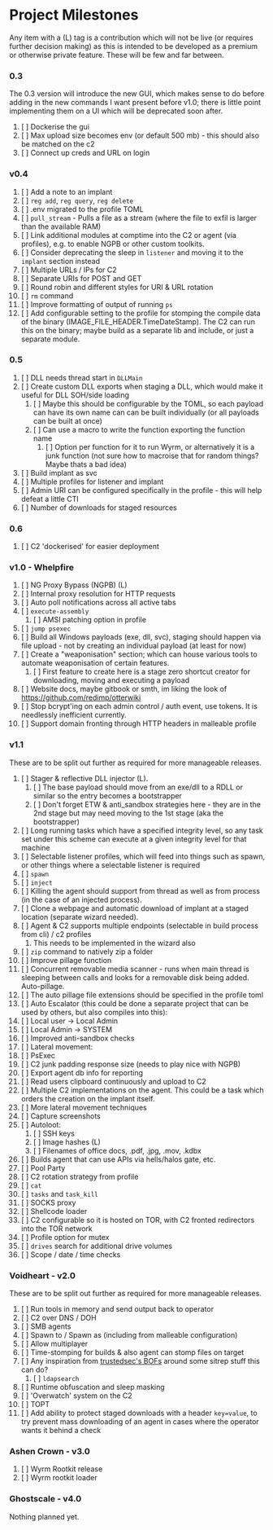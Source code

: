 # Project Milestones

Any item with a (L) tag is a contribution which will not be live (or requires further decision making) as this is intended to be
developed as a premium or otherwise private feature. These will be few and far between.

### 0.3

The 0.3 version will introduce the new GUI, which makes sense to do before adding in the
new commands I want present before v1.0; there is little point implementing them on a UI which
will be deprecated soon after.

1) [ ] Dockerise the gui
2) [ ] Max upload size becomes env (or default 500 mb) - this should also be matched on the c2
3) [ ] Connect up creds and URL on login

### v0.4

1) [ ] Add a note to an implant
2) [ ] `reg add`, `reg query`, `reg delete`
3) [ ] .env migrated to the profile TOML
4) [ ] `pull_stream` - Pulls a file as a stream (where the file to exfil is larger than the available RAM)
5) [ ] Link additional modules at comptime into the C2 or agent (via profiles), e.g. to enable NGPB or other custom toolkits.
6) [ ] Consider deprecating the sleep in `listener` and moving it to the `implant` section instead
7) [ ] Multiple URLs / IPs for C2
8) [ ] Separate URIs for POST and GET
9) [ ] Round robin and different styles for URI & URL rotation
10) [ ] `rm` command
11) [ ] Improve formatting of output of running `ps`
12) [ ] Add configurable setting to the profile for stomping the compile data of the binary (IMAGE_FILE_HEADER.TimeDateStamp). The C2 can run this on the binary; maybe build as a separate lib and include, or just a separate module.

### 0.5

1) [ ] DLL needs thread start in `DLLMain`
2) [ ] Create custom DLL exports when staging a DLL, which would make it useful for DLL SOH/side loading
   1) [ ] Maybe this should be configurable by the TOML, so each payload can have its own name can can be built individually (or all payloads can be built at once)
   2) [ ] Can use a macro to write the function exporting the function name
      1) [ ] Option per function for it to run Wyrm, or alternatively it is a junk function (not sure how to macroise that for random things? Maybe thats a bad idea)
3) [ ] Build implant as svc
4) [ ] Multiple profiles for listener and implant
5) [ ] Admin URI can be configured specifically in the profile - this will help defeat a little CTI
6) [ ] Number of downloads for staged resources

### 0.6

1) [ ] C2 'dockerised' for easier deployment
 
### v1.0 - Whelpfire

1) [ ] NG Proxy Bypass (NGPB) (L)
2) [ ] Internal proxy resolution for HTTP requests
3) [ ] Auto poll notifications across all active tabs
4) [ ] `execute-assembly`
   1) [ ] AMSI patching option in profile 
5) [ ] `jump psexec`
6) [ ] Build all Windows payloads (exe, dll, svc), staging should happen via file upload - not by creating an individual payload (at least for now)
7) [ ] Create a "weaponisation" section; which can house various tools to automate weaponisation of certain features. 
   1) [ ] First feature to create here is a stage zero shortcut creator for downloading, moving and executing a payload
8) [ ] Website docs, maybe gitbook or smth, im liking the look of https://github.com/redimp/otterwiki
9) [ ] Stop bcrypt'ing on each admin control / auth event, use tokens. It is needlessly inefficient currently.
10) [ ] Support domain fronting through HTTP headers in malleable profile

### v1.1

These are to be split out further as required for more manageable releases.

1) [ ] Stager & reflective DLL injector (L).
   1) [ ] The base payload should move from an exe/dll to a RDLL or similar so the entry becomes a bootstrapper
   2) [ ] Don't forget ETW & anti_sandbox strategies here - they are in the 2nd stage but may need moving to the 1st stage (aka the bootstrapper)
2) [ ] Long running tasks which have a specified integrity level, so any task set under this scheme can execute at a given integrity level for that machine
3) [ ] Selectable listener profiles, which will feed into things such as spawn, or other things where a selectable listener is required
4) [ ] `spawn`
5) [ ] `inject`
6) [ ] Killing the agent should support from thread as well as from process (in the case of an injected process).
7) [ ] Clone a webpage and automatic download of implant at a staged location (separate wizard needed).
8) [ ] Agent & C2 supports multiple endpoints (selectable in build process from cli) / c2 profiles
   1) This needs to be implemented in the wizard also
9)  [ ] `zip` command to natively zip a folder
10) [ ] Improve pillage function
11) [ ] Concurrent removable media scanner - runs when main thread is sleeping between calls and looks for a removable disk being added. Auto-pillage.
   1)  [ ] The auto pillage file extensions should be specified in the profile toml
12) [ ] Auto Escalator (this could be done a separate project that can be used by others, but also compiles into this):
   1) [ ] Local user -> Local Admin
   2) [ ] Local Admin -> SYSTEM
13) [ ] Improved anti-sandbox checks
14) [ ] Lateral movement:
   1) [ ] PsExec
15) [ ] C2 junk padding response size (needs to play nice with NGPB)
16) [ ] Export agent db info for reporting
17) [ ] Read users clipboard continuously and upload to C2
18) [ ] Multiple C2 implementations on the agent. This could be a task which orders the creation on the implant itself.
19) [ ] More lateral movement techniques
20) [ ] Capture screenshots
21) [ ] Autoloot:
    1)  [ ] SSH keys
    2)  [ ] Image hashes (L)
    3)  [ ] Filenames of office docs, .pdf, .jpg, .mov, .kdbx
22) [ ] Builds agent that can use APIs via hells/halos gate, etc.
23) [ ] Pool Party
24) [ ] C2 rotation strategy from profile
25) [ ] `cat`
26) [ ] `tasks` and `task_kill`
27) [ ] SOCKS proxy
28) [ ] Shellcode loader
29) [ ] C2 configurable so it is hosted on TOR, with C2 fronted redirectors into the TOR network
30) [ ] Profile option for mutex
31) [ ] `drives` search for additional drive volumes
32) [ ] Scope / date / time checks

### Voidheart - v2.0

These are to be split out further as required for more manageable releases.

1) [ ] Run tools in memory and send output back to operator
2) [ ] C2 over DNS / DOH
3) [ ] SMB agents
4) [ ] Spawn to / Spawn as (including from malleable configuration)
5) [ ] Allow multiplayer
6) [ ] Time-stomping for builds & also agent can stomp files on target
7) [ ] Any inspiration from [trustedsec's BOFs](https://github.com/trustedsec/CS-Situational-Awareness-BOF) around some sitrep stuff this can do?
   1)  [ ] `ldapsearch`
8) [ ] Runtime obfuscation and sleep masking
9)  [ ] 'Overwatch' system on the C2
10) [ ] TOPT
11) [ ] Add ability to protect staged downloads with a header `key=value`, to try prevent mass downloading of an agent in cases where the operator wants it behind a check

### Ashen Crown - v3.0

1) [ ] Wyrm Rootkit release
2) [ ] Wyrm rootkit loader

### Ghostscale - v4.0

Nothing planned yet.